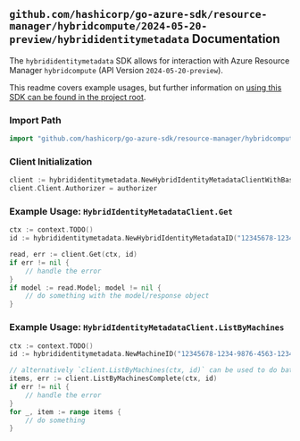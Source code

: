 
## `github.com/hashicorp/go-azure-sdk/resource-manager/hybridcompute/2024-05-20-preview/hybrididentitymetadata` Documentation

The `hybrididentitymetadata` SDK allows for interaction with Azure Resource Manager `hybridcompute` (API Version `2024-05-20-preview`).

This readme covers example usages, but further information on [using this SDK can be found in the project root](https://github.com/hashicorp/go-azure-sdk/tree/main/docs).

### Import Path

```go
import "github.com/hashicorp/go-azure-sdk/resource-manager/hybridcompute/2024-05-20-preview/hybrididentitymetadata"
```


### Client Initialization

```go
client := hybrididentitymetadata.NewHybridIdentityMetadataClientWithBaseURI("https://management.azure.com")
client.Client.Authorizer = authorizer
```


### Example Usage: `HybridIdentityMetadataClient.Get`

```go
ctx := context.TODO()
id := hybrididentitymetadata.NewHybridIdentityMetadataID("12345678-1234-9876-4563-123456789012", "example-resource-group", "machineName", "metadataName")

read, err := client.Get(ctx, id)
if err != nil {
	// handle the error
}
if model := read.Model; model != nil {
	// do something with the model/response object
}
```


### Example Usage: `HybridIdentityMetadataClient.ListByMachines`

```go
ctx := context.TODO()
id := hybrididentitymetadata.NewMachineID("12345678-1234-9876-4563-123456789012", "example-resource-group", "machineName")

// alternatively `client.ListByMachines(ctx, id)` can be used to do batched pagination
items, err := client.ListByMachinesComplete(ctx, id)
if err != nil {
	// handle the error
}
for _, item := range items {
	// do something
}
```
